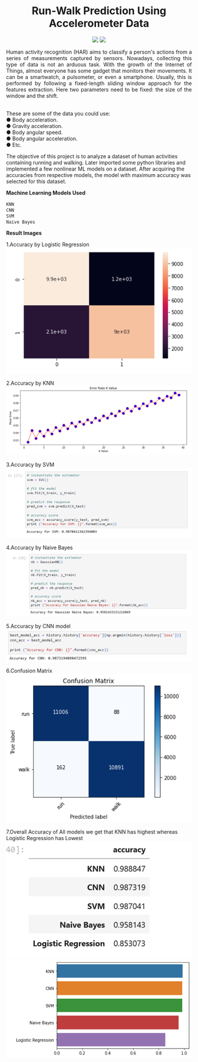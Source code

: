 <h1 align="center">Run-Walk Prediction Using Accelerometer Data</h1>
<p align="center">
<img src="https://img.shields.io/badge/Python-FFD43B?style=for-the-badge&logo=python&logoColor=blue" />
<img src="https://img.shields.io/badge/Numpy-777BB4?style=for-the-badge&logo=numpy&logoColor=white" />
<imp src="https://img.shields.io/badge/Pandas-2C2D72?style=for-the-badge&logo=pandas&logoColor=white" />
</p>

<p  align="justify">
Human activity recognition (HAR) aims to classify a person's actions from a series of measurements captured by sensors.
Nowadays, collecting this type of data is not an arduous task. With the growth of the Internet of Things, almost everyone has some gadget that monitors their movements. It can be a smartwatch, a pulsometer, or even a smartphone.
Usually, this is performed by following a fixed-length sliding window approach for the features extraction. Here two parameters need to be fixed: the size of the window and the shift. 
</p>
<br> 
These are some of the data you could use: <br>
      ●	Body acceleration.  <br>
      ●	Gravity acceleration.  <br>
      ●	Body angular speed.  <br>
      ●	Body angular acceleration. <br>
      ●	Etc. 


The objective of this project is to analyze a dataset of human activities containing running and walking. Later imported some python libraries and implemented a few nonlinear ML models on a dataset. After acquiring the accuracies from respective models, the model with maximum accuracy was selected for this dataset.


**Machine Learning Models Used**

```
KNN
CNN
SVM
Naive Bayes
```

**Result Images**

 1.Accuracy by Logistic Regression
 ![Read Image](/Images/Logistic_Regression.png)
 
 2.Accuracy by KNN
 ![Read Image](/Images/KNN.png)
 
 3.Accuracy by SVM
 ![Read Image](/Images/SVM.png)
 
 4.Accuracy by Naive Bayes
 ![Read Image](/Images/Naive_Bayes.png)
 
 5.Accuracy by CNN model
 ![Read Image](/Images/CNN.png)
 
 6.Confusion Matrix
 ![Read Image](/Images/Confusion_Matrix.png)
 
 7.Overall Accuracy of All models we get that KNN has highest whereas Logistic Regression has Lowest
![Read Image](/Images/overall_1.png)
![Read Image](/Images/overall_2.png)
